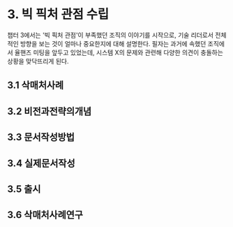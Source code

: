 # 3. 빅 픽처 관점 수립

챕터 3에서는 '빅 픽처 관점'이 부족했던 조직의 이야기를 시작으로, 기술 리더로서 전체적인 방향을 보는 것이 얼마나 중요한지에 대해 설명한다.
필자는 과거에 속했던 조직에서 율핸즈 미팅을 앞두고 있었는데, 시스템 X의 문제와 관련해 다양한 의견이 충돌하는 상황을 맞닥뜨리게 된다.

## 3.1 삭매처사례

## 3.2 비전과전략의개념

## 3.3 문서작성방법

## 3.4 실제문서작성

## 3.5 출시

## 3.6 삭매처사례연구

